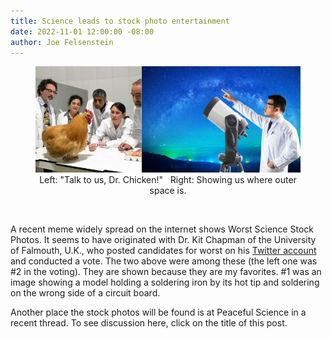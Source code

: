 ```yaml
---
title: Science leads to stock photo entertainment
date: 2022-11-01 12:00:00 -08:00
author: Joe Felsenstein
---
```


<div align="center"><figure><img src="/uploads/2022/chickenspace.png" Alt="Stock science images"/><br><figcaption>Left: "Talk to us, Dr. Chicken!" &nbsp;&nbsp;Right: Showing us where outer space is.</figcaption></figure></div>
  
<p>&nbsp;</p>
  
A recent meme widely spread on the internet shows Worst Science Stock Photos.  It seems to have originated with Dr. Kit Chapman of the University of Falmouth, U.K., who posted candidates for worst on his 
[Twitter account](https://twitter.com/ChemistryKit/status/1580308605416325120?cxt=HHwWgICq1biTse4rAAAA) and conducted a vote.  The two above were among these (the left one was #2 in the voting).  They are 
shown because they are my favorites.  #1 was an image showing a model holding a soldering iron by its hot tip and soldering on the wrong side of a circuit board.
<p></p>

Another place the stock photos will be found is at
Peaceful Science in a recent thread. To see discussion 
here, click on the title of this post.

